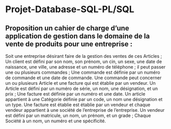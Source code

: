 # Projet-Database-SQL-PL/SQL
Proposition un cahier de charge d’une application de gestion dans le 
domaine de la vente de produits pour une entreprise :
--------------------------------------------------------------------------------
Soit une entreprise désirant faire de la gestion des ventes de ces 
Articles ; Un client est défini par son nom, son prénom, un cin, un 
sexe, une date de naissance, une ville, une adresse et un numéro de 
téléphone ; il peut passer une ou plusieurs commandes ; Une 
commande est définie par un numéro de commande et une date de 
commande.
Une commande peut concerner un ou plusieurs Article et une facture 
qui est établie par un vendeur. Un Article est défini par un numéro de 
série, un nom, une désignation, et un prix ; Une facture est définie par 
un numéro et une date.
Un article appartient à une Catégorie définie par un code, un nom une 
désignation et un type.
Une facture est établie est établie par un vendeur et chaque vendeur 
appartient à une société de l’entreprise de l’entreprise. Un vendeur est 
défini par un matricule, un nom, un prénom, et un grade ; Chaque 
Société à un nom, un numéro et une spécificité.
